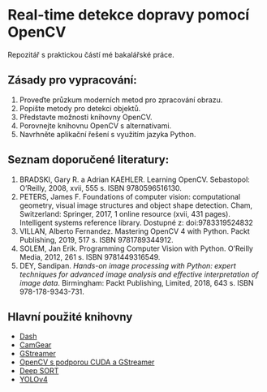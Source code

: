 # Real-time detekce dopravy pomocí OpenCV
Repozitář s praktickou částí mé bakalářské práce.

## Zásady pro vypracování:
1. Proveďte průzkum moderních metod pro zpracování obrazu.
2. Popište metody pro detekci objektů.
3. Představte možnosti knihovny OpenCV.
4. Porovnejte knihovnu OpenCV s alternativami.
5. Navrhněte aplikační řešení s využitím jazyka Python.

## Seznam doporučené literatury:
1. BRADSKI, Gary R. a Adrian KAEHLER. Learning OpenCV. Sebastopol: O’Reilly, 2008, xvii, 555 s. ISBN 9780596516130.
2. PETERS, James F. Foundations of computer vision: computational geometry, visual image structures and object shape detection. Cham, Switzerland: Springer, 2017, 1 online  resource (xvii, 431 pages). Intelligent systems reference library. Dostupné z: doi:9783319524832
3. VILLAN, Alberto Fernandez. Mastering OpenCV 4 with Python. Packt Publishing, 2019, 517 s. ISBN 9781789344912.
4. SOLEM, Jan Erik. Programming Computer Vision with Python. O’Reilly Media, 2012, 261 s. ISBN 9781449316549.
5. DEY, Sandipan. _Hands-on image processing with Python: expert techniques for advanced image analysis and effective interpretation of image data_. Birmingham: Packt Publishing, Limited, 2018, 643 s. ISBN 978-178-9343-731.


## Hlavní použité knihovny
- [Dash](https://plotly.com/dash/)
- [CamGear](https://github.com/abhiTronix/vidgear)
- [GStreamer](https://gstreamer.freedesktop.org/)
- [OpenCV s podporou CUDA a GStreamer](https://github.com/opencv/opencv)
- [Deep SORT](https://github.com/nwojke/deep_sort)
- [YOLOv4](https://github.com/AlexeyAB/darknet)
